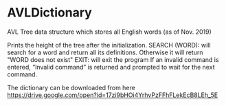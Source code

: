 # AVLDictionary
AVL Tree data structure which stores all English words (as of Nov. 2019)

Prints the height of the tree after the initialization.
SEARCH (WORD): will search for a word and return all its definitions. Otherwise it will return "WORD does not exist"
EXIT: will exit the program
If an invalid command is entered, “Invalid command” is returned and prompted to wait for the next command.

The dictionary can be downloaded from here https://drive.google.com/open?id=17zi9bHOi4YrhvPzFFhFLekEcB8LEh_5E
